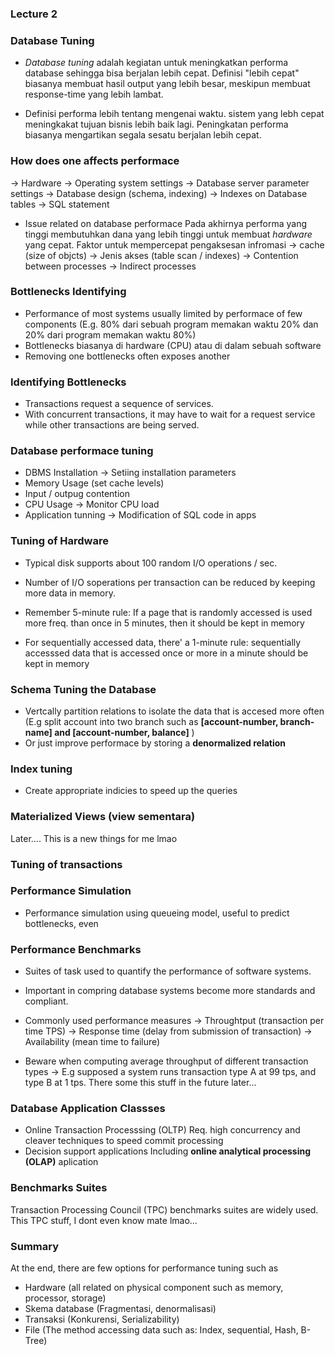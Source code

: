 ### Lecture 2

### Database Tuning
* *Database tuning* adalah kegiatan untuk meningkatkan performa database sehingga bisa berjalan lebih cepat.
Definisi "lebih cepat" biasanya membuat hasil output yang lebih besar, meskipun membuat response-time yang lebih lambat.

* Definisi performa lebih tentang mengenai waktu.
sistem yang lebh cepat meningkakat tujuan bisnis lebih baik lagi. Peningkatan performa biasanya mengartikan segala sesatu berjalan lebih cepat.

### How does one affects performace
-> Hardware
-> Operating system settings
-> Database server parameter settings
-> Database design (schema, indexing)
-> Indexes on Database tables
-> SQL statement

* Issue related on database performace
Pada akhirnya performa yang tinggi membutuhkan dana yang lebih tinggi untuk membuat *hardware* yang cepat.
Faktor untuk mempercepat pengaksesan infromasi
-> cache (size of objcts)
-> Jenis akses (table scan / indexes)
-> Contention between processes
-> Indirect processes

### Bottlenecks Identifying
* Performance of most systems usually limited by performace of few components (E.g. 80% dari sebuah program memakan waktu 20% dan 20% dari program memakan waktu 80%)
* Bottlenecks biasanya di hardware (CPU) atau di dalam sebuah software
* Removing one bottlenecks often exposes another

### Identifying Bottlenecks
* Transactions request a sequence of services.
* With concurrent transactions, it may have to wait for a request service while other transactions are being served.

### Database performace tuning
* DBMS Installation
-> Setiing installation parameters
* Memory Usage (set cache levels)
* Input / outpug contention
* CPU Usage
-> Monitor CPU load
* Application tunning 
-> Modification of SQL code in apps

### Tuning of Hardware
* Typical disk supports about 100 random I/O operations / sec.
* Number of I/O soperations per transaction can be reduced by keeping more data in memory.

* Remember 5-minute rule: If a page that is randomly accessed is used more freq. than once in 5 minutes, then it should be kept in memory
* For sequentially accessed data, there' a 1-minute rule: sequentially accesssed data that is accessed once or more in a minute should be kept in memory

### Schema Tuning the Database
* Vertcally partition relations to isolate the data that is accesed more often (E.g split account into two branch such as **[account-number, branch-name] and [account-number, balance]** )
* Or just improve performace by storing a **denormalized relation**

### Index tuning
* Create appropriate indicies to speed up the queries

### Materialized Views (view sementara)
Later.... This is a new things for me lmao

### Tuning of transactions

### Performance Simulation
* Performance simulation using queueing model, useful to predict bottlenecks, even  

### Performance Benchmarks
* Suites of task used to quantify the performance of software systems.
* Important in compring database systems become more standards and compliant.
* Commonly used performance measures
-> Throughtput (transaction per time TPS)
-> Response time (delay from submission of transaction)
-> Availability (mean time to failure)

* Beware when computing average throughput of different transaction types
-> E.g supposed a system runs transaction type A at 99 tps, and type B at 1 tps.
 There some this stuff in the future later...

### Database Application Classses
* Online Transaction Processsing (OLTP)
Req. high concurrency and cleaver techniques to speed commit processing
* Decision support applications
Including **online analytical processing (OLAP)** aplication

### Benchmarks Suites
Transaction Processing Council (TPC) benchmarks suites are widely used.
This TPC stuff, I dont even know mate lmao...

### Summary
At the end, there are few options for performance tuning such as
* Hardware (all related on physical component such as memory, processor, storage)
* Skema database (Fragmentasi, denormalisasi)
* Transaksi (Konkurensi, Serializability)
* File (The method accessing data such as: Index, sequential, Hash, B-Tree)
